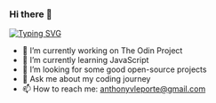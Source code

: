 ### Hi there 👋

[![Typing SVG](https://readme-typing-svg.demolab.com?font=Fira+Code&pause=1000&width=435&lines=The+five+boxing+wizards+jump+quickly)](https://git.io/typing-svg)

- 🔭 I’m currently working on The Odin Project
- 🌱 I’m currently learning JavaScript
- 🤔 I’m looking for some good open-source projects
- 💬 Ask me about my coding journey
- 📫 How to reach me: anthonyvleporte@gmail.com
